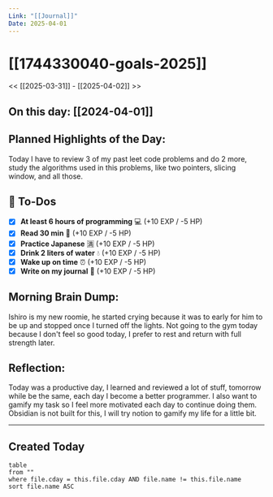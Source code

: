 ```yaml
---
Link: "[[Journal]]"
Date: 2025-04-01
---
```

# [[1744330040-goals-2025]]
<< [[2025-03-31]] - [[2025-04-02]] >>
## **On this day:** [[2024-04-01]]
## **Planned Highlights of the Day:**
Today I have to review 3 of my past leet code problems and do 2 more, study the algorithms used in this problems, like two pointers, slicing window, and all those.
## 📝 **To-Dos**
- [x] **At least 6 hours of programming** 💻 (+10 EXP / -5 HP)
- [x] **Read 30 min** 📖 (+10 EXP / -5 HP)
- [x] **Practice Japanese** 🈵 (+10 EXP / -5 HP)
- [x] **Drink 2 liters of water** 💧 (+10 EXP / -5 HP)
- [x] **Wake up on time** ⏰ (+10 EXP / -5 HP)
- [x] **Write on my journal** 📝 (+10 EXP / -5 HP)
## **Morning Brain Dump:**
Ishiro is my new roomie, he started crying because it was to early for him to be up and stopped once I turned off the lights. Not going to the gym today because I don't feel so good today, I prefer to rest and return with full strength later.
## **Reflection:**
Today was a productive day, I learned and reviewed a lot of stuff, tomorrow while be the same, each day I become a better programmer. I also want to gamify my task so I feel more motivated each day to continue doing them. Obsidian is not built for this, I will try notion to gamify my life for a little bit.

---
## **Created Today**

```dataview
table
from ""
where file.cday = this.file.cday AND file.name != this.file.name
sort file.name ASC
```
